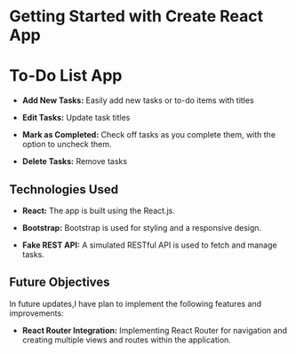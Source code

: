 # Getting Started with Create React App

# To-Do List App

- **Add New Tasks:** Easily add new tasks or to-do items with titles


- **Edit Tasks:** Update task titles 

- **Mark as Completed:** Check off tasks as you complete them, with the option to uncheck them.
- **Delete Tasks:** Remove tasks 

## Technologies Used

- **React:** The app is built using the React.js.

- **Bootstrap:** Bootstrap is used for styling and a responsive design.
- **Fake REST API:** A simulated RESTful API is used to fetch and manage tasks.

## Future Objectives

In future updates,I have plan to implement the following features and improvements:

- **React Router Integration:**  Implementing React Router for navigation and creating multiple views and routes within the application.

